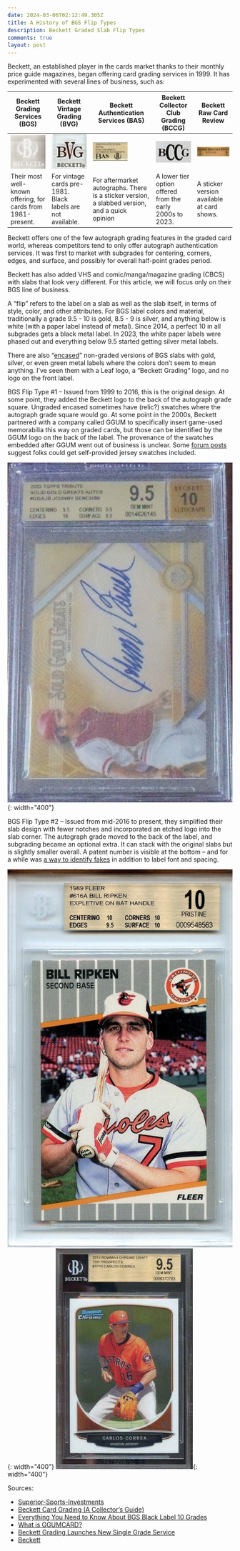 ```yaml
---
date: 2024-03-06T02:12:49.305Z
title: A History of BGS Flip Types
description: Beckett Graded Slab Flip Types
comments: true
layout: post
---
```


Beckett, an established player in the cards market thanks to their monthly price guide magazines, began offering card grading services in 1999. It has experimented with several lines of business, such as:

| Beckett Grading Services (BGS)                               | Beckett Vintage Grading (BVG)                               | Beckett Authentication Services (BAS)                                                          | Beckett Collector Club Grading (BCCG)                     | Beckett Raw Card Review                    |
| ------------------------------------------------------------ | ----------------------------------------------------------- | ---------------------------------------------------------------------------------------------- | --------------------------------------------------------- | ------------------------------------------ |
| ![](/assets/img/assets/img/bgs.png)                          | ![](/assets/img/assets/img/bvg.png)                         | ![](/assets/img/assets/img/bas.png)                                                            | ![](/assets/img/assets/img/bccg.png)                      | ![](/assets/img/assets/img/raw.png)        |
| Their most well-known offering, for cards from 1981-present. | For vintage cards pre-1981. Black labels are not available. | For aftermarket autographs. There is a sticker version, a slabbed version, and a quick opinion | A lower tier option offered from the early 2000s to 2023. | A sticker version available at card shows. |

Beckett offers one of the few autograph grading features in the graded card world, whereas competitors tend to only offer autograph authentication services. It was first to market with subgrades for centering, corners, edges, and surface, and possibly for overall half-point grades period.

Beckett has also added VHS and comic/manga/magazine grading (CBCS) with slabs that look very different. For this article, we will focus only on their BGS line of business.

A “flip” refers to the label on a slab as well as the slab itself, in terms of style, color, and other attributes. For BGS label colors and material, traditionally a grade 9.5 - 10 is gold, 8.5 - 9 is silver, and anything below is white (with a paper label instead of metal). Since 2014, a perfect 10 in all subgrades gets a black metal label. In 2023, the white paper labels were phased out and everything below 9.5 started getting silver metal labels.

There are also “[encased](https://www.comc.com/Cards,sr,+-auto,ot,aGraded,rBGS,gEncased,i100)” non-graded versions of BGS slabs with gold, silver, or even green metal labels where the colors don’t seem to mean anything. I’ve seen them with a Leaf logo, a “Beckett Grading” logo, and no logo on the front label.

BGS Flip Type #1 – Issued from 1999 to 2016, this is the original design. At some point, they added the Beckett logo to the back of the autograph grade square. Ungraded encased sometimes have (relic?) swatches where the autograph grade square would go. At some point in the 2000s, Beckett partnered with a company called GGUM to specifically insert game-used memorabilia this way on graded cards, but those can be identified by the GGUM logo on the back of the label. The provenance of the swatches embedded after GGUM went out of business is unclear. Some [forum posts](https://forums.collectors.com/discussion/comment/7680218/#Comment_7680218) suggest folks could get self-provided jersey swatches included.

![](/assets/img/assets/img/bgsOld1.png){: width="400"}

BGS Flip Type #2 – Issued from mid-2016 to present, they simplified their slab design with fewer notches and incorporated an etched logo into the slab corner. The autograph grade moved to the back of the label, and subgrading became an optional extra. It can stack with the original slabs but is slightly smaller overall. A patent number is visible at the bottom – and for a while was [a way to identify fakes](https://www.sportscardradio.com/beware-fake-bgs-graded-slabs/) in addition to label font and spacing.

![](/assets/img/assets/img/bgsCurrent1.jpg){: width="400"} ![](/assets/img/assets/img/bgsCurrent2.jpg){: width="400"}

Sources:

* [Superior-Sports-Investments](https://www.amazon.com/ask/answer/Mx15RPJ2W0ZQUYT/)
* [Beckett Card Grading (A Collector’s Guide)](https://allvintagecards.com/beckett-card-grading-guide/)
* [Everything You Need to Know About BGS Black Label 10 Grades](https://diamondelitecards.com/everything-you-need-to-know-about-bgs-black-label-10-grades/)
* [What is GGUMCARD?](https://rjtriestocollect.medium.com/what-is-ggumcard-81e63423652f)
* [Beckett Grading Launches New Single Grade Service](https://www.beckett.com/news/beckett-grading-launches-new-single-grade-service/)
* [Beckett](https://www.beckett.com/grading/about)
